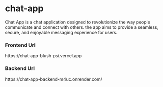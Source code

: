 # chat-app
Chat App is a chat application designed to revolutionize the way people communicate and connect with others. the app aims to provide a seamless, secure, and enjoyable messaging experience for users.

<h3>Frontend Url</h3>
https://chat-app-blush-psi.vercel.app

<h3>Backend Url</h3>
https://chat-app-backend-m4uc.onrender.com/

